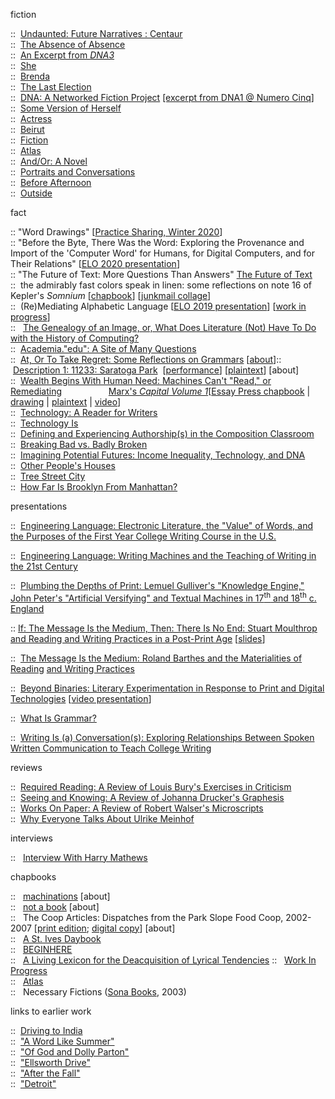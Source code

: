 fiction

::  [Undaunted: Future Narratives : Centaur](https://deftech.ch/future-narratives-2020/)<br>
::  [The Absence of Absence](https://brooklynrail.org/2019/06/fiction/The-Absence-of-Absence)<br>
::  [An Excerpt from _DNA3_](https://burninghousepress.com/2018/08/24/dna-by-johannah-rodgers/)<br>
::  [She](https://www.natbrut.com/johannah-rodgers)<br>
::  [Brenda](http://blacksunlit.com/2017/02/brenda-by-johannah-rodgers/)<br>
::  [The Last Election](http://www.brooklynrail.org/2016/11/fiction/the-last-election)<br>
::  [DNA: A Networked Fiction Project](http://www.brooklynrail.org/fiction/DNA/dna_excerpt.html) [[excerpt from DNA1 @ Numero Cinq]](http://numerocinqmagazine.com/2011/04/14/from-dna-a-novel-by-johannah-rodgers/)<br>
::  [Some Version of Herself](http://www.brooklynrail.org/2015/03/fiction/two-stories-from-portraits-and-conversations)<br>
::  [Actress](http://www.brooklynrail.org/2015/03/fiction/two-stories-from-portraits-and-conversations)<br>
::  [Beirut](https://docs.google.com/document/d/1sRZwvbY_xxhaDnwbAbpZBdxbxnX8BOnDtNqQ8Ay5Nq4/edit?usp=sharing)<br>
::  [Fiction](http://www.brooklynrail.org/2008/05/fiction/fiction)<br>
::  [Atlas](http://www.harpandaltar.com/interior.php?t=s&i=2&p=15&e=24)<br>
::  [And/Or: A Novel](http://www.pierogi2000.com/2014/09/pierogi-press-no-10-johannah-rodgers-andor-a-novel/)<br>
::  [Portraits and Conversations]()<br>
::  [Before Afternoon](https://reader.exacteditions.com/issues/62586/spread/7)<br>
::  [Outside](http://www.brooklynrail.org/2003/08/fiction/outside)

fact

:: "Word Drawings" [[Practice Sharing, Winter 2020](https://www.researchcatalogue.net/view/835089/1019935/6956/1)]<br>
:: "Before the Byte, There Was the Word: Exploring the Provenance and Import of the 'Computer Word' for Humans, for Digital Computers, and for Their Relations" [[ELO 2020 presentation](https://stars.library.ucf.edu/elo2020/asynchronous/talks/11/)]<br>
:: "The Future of Text: More Questions Than Answers" [The Future of Text](https://johannahrodgers.github.io/Rodgers.Future.of.Text.pdf)<br>
::  the admirably fast colors speak in linen: some reflections on note 16 of Kepler's _Somnium_ [[chapbook](http://www.digitalcomposition.org/Rodgers.Keplers.Somnium.7x7.2019.pdf)] [[junkmail collage](https://johannahrodgers.wordpress.com/hybrid-objects-art-by-the-yard/)]<br>
::  (Re)Mediating Alphabetic Language [[ELO 2019 presentation](https://drive.google.com/file/d/1uYrIV2VBHR8isLG1q26s-JUIz992HQ7Z/view?usp=sharing)] [[work in progress](https://johannahrodgers.wordpress.com/remediating-alphabetic-language/)]<br>
::   [The Genealogy of an Image, or, What Does Literature (Not) Have To Do with the History of Computing?](http://www.mdpi.com/2076-0787/6/4/85)<br>
::  [Academia."edu": A Site of Many Questions](https://muse.jhu.edu/article/656451/pdf)<br>
::  [At, Or To Take Regret: Some Reflections on Grammars](https://nickm.com/taroko_gorge/at_or_to_take_regret/) [[about](https://drive.google.com/file/d/13eOKaC2qOfW7YGNSLdeAEtPYh77r8LUs/view?usp=sharing)]::  [Description 1: 11233: Saratoga Park](https://drive.google.com/file/d/0B_AWsp3ol_kVT0c0VExySmc0c0U/view?usp=sharing)  [[performance](http://apexart.org/events/double-take-17.php)] [[plaintext](https://docs.google.com/document/d/1TN16_vsRBkGNzepguoUIhOSdcO3M48jqlNQDjqufzfU/edit?usp=sharing)] [about]<br>
::  [Wealth Begins With Human Need: Machines Can't "Read," or Remediating](http://www.essaypress.org/ep-26/)                   [Marx's _Capital Volume 1_](http://www.essaypress.org/ep-26/)[[Essay Press chapbook](http://www.essaypress.org/ep-26/) | [drawing](https://drive.google.com/file/d/0B_AWsp3ol_kVNkJ4bzBMQWtMbm8/view?usp=sharing) | [plaintext](https://drive.google.com/file/d/0B_AWsp3ol_kVWmVHeXNRdDNHdlU/view?usp=sharing) | [video](https://vimeo.com/123200344)]<br>
::  [Technology: A Reader for Writers](http://global.oup.com/ushe/product/technology-9780199340736?lang=en&cc=us)<br>
::  [Technology Is](http://muse.jhu.edu/journals/wsq/v037/37.1-2.rodgers.html)<br>
::  [Defining and Experiencing Authorship(s) in the Composition Classroom]()<br>
::  [Breaking Bad vs. Badly Broken]()<br>
::  [Imagining Potential Futures: Income Inequality, Technology, and DNA]()<br>
::  [Other People's Houses](https://johannahrodgers.github.io/Rodgers.Other%20People's%20Houses.August.23.2010.pdf)<br>
::  [Tree Street City](http://www.brooklynrail.org/2003/04/streets/tree-street-city)<br>
::  [How Far Is Brooklyn From Manhattan?](http://www.brooklynrail.org/2007/12/local/how-far-is-brooklyn-from-manhattan)

presentations

::  [Engineering Language: Electronic Literature, the "Value" of Words, and the Purposes of the First Year College Writing Course in the U.S.](https://drive.google.com/file/d/1AIYcBOvMLoDlP6OxIMFC0vWvTFzmPfW0/view?usp=sharing)

::  [Engineering Language: Writing Machines and the Teaching of Writing in the 21st Century](https://docs.google.com/presentation/d/19FiQhndD-pVRAtfDD3luuIHKKwSWYcjQ8pri2aTwxD4/edit?usp=sharing)

::  [Plumbing the Depths of Print: Lemuel Gulliver's "Knowledge Engine," John Peter's "Artificial Versifying" and Textual Machines in 17<sup>th</sup> and 18<sup>th</sup> c. England](https://drive.google.com/file/d/0B_AWsp3ol_kVNnpJQm4xTWJhMVE/view?usp=sharing)

:: [If: The Message Is the Medium, Then: There Is No End: Stuart Moulthrop and Reading and Writing Practices in a Post-Print Age](https://drive.google.com/file/d/0B_AWsp3ol_kVMnZ0U21MMU81QWs/view?usp=sharing) [[slides](https://docs.google.com/presentation/d/1aXMRdbJVuEM5JKo6tYO4HbLihcFk6QFlrq3bEzJcSU8/edit?usp=sharing)]

::  [The Message Is the Medium: Roland Barthes and the Materialities of Reading](https://www.academia.edu/11511281/The_Message_is_the_Medium_Roland_Barthes_and_the_Materiality_of_Writing_and_Reading_Practices) [and Writing Practices](https://www.academia.edu/11511281/The_Message_is_the_Medium_Roland_Barthes_and_the_Materiality_of_Writing_and_Reading_Practices)

::  [Beyond Binaries: Literary Experimentation in Response to Print and Digital Technologies](https://elmcip.net/critical-writing/beyond-binaries-continuity-and-change-literary-experimentation-response-print-and) [[video presentation](https://vimeo.com/87189387)]

::  [What Is Grammar?](https://docs.google.com/presentation/d/177JdzQX4Zjc2oo96ZmtlTX7pLpsL9ahusLnymIOGNms/edit?usp=sharing)

::  [Writing Is (a) Conversation(s): Exploring Relationships Between Spoken Written Communication to Teach College Writing](https://drive.google.com/file/d/0B_AWsp3ol_kVNlp6MXltV3RQeXM/view)

reviews

::  [Required Reading: A Review of Louis Bury's Exercises in Criticism](http://www.brooklynrail.org/2015/06/books/required-reading)<br>
::  [Seeing and Knowing: A Review of Johanna Drucker's Graphesis](http://www.brooklynrail.org/2015/03/books/seeing-and-knowing-graphesis-visual-forms-of-knowledge-production)<br>
::  [Works On Paper: A Review of Robert Walser's Microscripts<br>](http://www.brooklynrail.org/2010/09/books/works-on-paper-by-johannah-rodgers)::  [Why Everyone Talks About Ulrike Meinhof](http://www.brooklynrail.org/2008/09/books/why-everyone-talks-about-ulrike-meinhof)

interviews

::   [Interview With Harry Mathews](http://www.brooklynrail.org/2005/06/books/agent-provocateur-harry-mathews)

chapbooks

::   [machinations](https://drive.google.com/file/d/0B_AWsp3ol_kVSEVaaHF2VE9SWGc/view?usp=sharing) [about]<br>
::   [not a book](https://drive.google.com/file/d/0B_AWsp3ol_kVMUE5a0o4OUg2MVE/edit?usp=sharing) [about]<br>
::   The Coop Articles: Dispatches from the Park Slope Food Coop, 2002-2007 [[print edition](http://www.berlspoetry.com/); [digital copy](https://drive.google.com/file/d/0B_AWsp3ol_kVVG1yWXNHWWlpVWM/view?usp=sharing)] [about]<br>
::   [A St. Ives Daybook](https://drive.google.com/file/d/0B_AWsp3ol_kVWThBemF2NFBneVU/view?usp=sharing)<br>
::   [BEGINHERE<br>](https://drive.google.com/file/d/0B_AWsp3ol_kVcktNRS04Z3Zkb3M/edit?usp=sharing)
::   [A Living Lexicon for the Deacquisition of Lyrical Tendencies](https://docs.google.com/document/d/1vGbTEsPNzWzxNecYRA_W1C9IRs3zPKMgoVqrfiygKqk/edit?usp=sharing)
::   [Work In Progress<br>](https://drive.google.com/file/d/0B_AWsp3ol_kVQkVoekxKaWxaTVk/edit?usp=sharing)
::   [Atlas<br>](https://drive.google.com/file/d/0B_AWsp3ol_kVSF9XcFNkS0NuS2s/edit?usp=sharing)
::   Necessary Fictions ([Sona Books](http://www.jillmagi.net/sona-books-archive), 2003)

links to earlier work

::  [Driving to India](https://drive.google.com/file/d/0B_AWsp3ol_kVTF9NRGJlTVV3MW8/view?usp=sharing)<br>
::  ["A Word Like Summer"](https://drive.google.com/file/d/0B_AWsp3ol_kVd2ZWSHVPS2h4dUk/view?usp=sharing)<br>
::  ["Of God and Dolly Parton"](https://drive.google.com/file/d/0B_AWsp3ol_kVc196WkxVTEthT2s/view?usp=sharing)<br>
::  ["Ellsworth Drive"](https://drive.google.com/file/d/0B_AWsp3ol_kVRW8taFJUR1pKT0k/view?usp=sharing)<br>
::  ["After the Fall"](https://drive.google.com/file/d/1ZgZpZLzzKbDQm5rx-lPSILUI0cmdyil5/view?usp=sharing)<br>
::  ["Detroit"](https://docs.google.com/document/d/115cDaQTUKIYvkwfSHA4RdQaDowMxMVJyE9SyHjdLJms/edit?usp=sharing)

